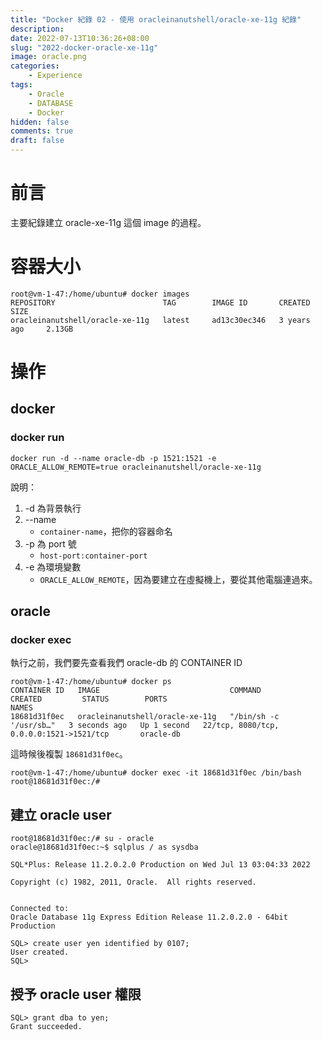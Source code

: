 ```yaml
---
title: "Docker 紀錄 02 - 使用 oracleinanutshell/oracle-xe-11g 紀錄"
description: 
date: 2022-07-13T10:36:26+08:00
slug: "2022-docker-oracle-xe-11g"
image: oracle.png
categories:
    - Experience
tags:
    - Oracle
    - DATABASE
    - Docker
hidden: false
comments: true
draft: false
---
```


# 前言

主要紀錄建立 oracle-xe-11g 這個 image 的過程。

# 容器大小

```shell
root@vm-1-47:/home/ubuntu# docker images
REPOSITORY                        TAG        IMAGE ID       CREATED         SIZE
oracleinanutshell/oracle-xe-11g   latest     ad13c30ec346   3 years ago     2.13GB
```

# 操作

## docker

### docker run

```shell
docker run -d --name oracle-db -p 1521:1521 -e ORACLE_ALLOW_REMOTE=true oracleinanutshell/oracle-xe-11g
```

說明：

1. -d 為背景執行
2. --name
    - ```container-name```，把你的容器命名
3. -p 為 port 號
    - ```host-port:container-port```
4. -e 為環境變數
    - ```ORACLE_ALLOW_REMOTE```，因為要建立在虛擬機上，要從其他電腦連過來。

## oracle

### docker exec

執行之前，我們要先查看我們 oracle-db 的 CONTAINER ID

```shell
root@vm-1-47:/home/ubuntu# docker ps
CONTAINER ID   IMAGE                             COMMAND                  CREATED         STATUS        PORTS                                          NAMES
18681d31f0ec   oracleinanutshell/oracle-xe-11g   "/bin/sh -c '/usr/sb…"   3 seconds ago   Up 1 second   22/tcp, 8080/tcp, 0.0.0.0:1521->1521/tcp       oracle-db
```

這時候後複製 ```18681d31f0ec```。

```shell
root@vm-1-47:/home/ubuntu# docker exec -it 18681d31f0ec /bin/bash
root@18681d31f0ec:/#
```

## 建立 oracle user

```shell
root@18681d31f0ec:/# su - oracle
oracle@18681d31f0ec:~$ sqlplus / as sysdba

SQL*Plus: Release 11.2.0.2.0 Production on Wed Jul 13 03:04:33 2022

Copyright (c) 1982, 2011, Oracle.  All rights reserved.


Connected to:
Oracle Database 11g Express Edition Release 11.2.0.2.0 - 64bit Production

SQL> create user yen identified by 0107;
User created.
SQL>
```

## 授予 oracle user 權限

```shell
SQL> grant dba to yen;
Grant succeeded.
```
